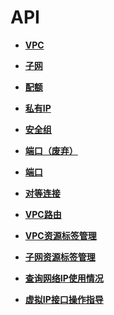 # API<a name="vpc_api_0000"></a>

-   **[VPC](VPC.md)**  

-   **[子网](子网.md)**  

-   **[配额](配额.md)**  

-   **[私有IP](私有IP.md)**  

-   **[安全组](安全组.md)**  

-   **[端口（废弃）](端口（废弃）.md)**  

-   **[端口](端口.md)**  

-   **[对等连接](对等连接.md)**  

-   **[VPC路由](VPC路由.md)**  

-   **[VPC资源标签管理](VPC资源标签管理.md)**  

-   **[子网资源标签管理](子网资源标签管理.md)**  

-   **[查询网络IP使用情况](查询网络IP使用情况.md)**  

-   **[虚拟IP接口操作指导](虚拟IP接口操作指导.md)**  


